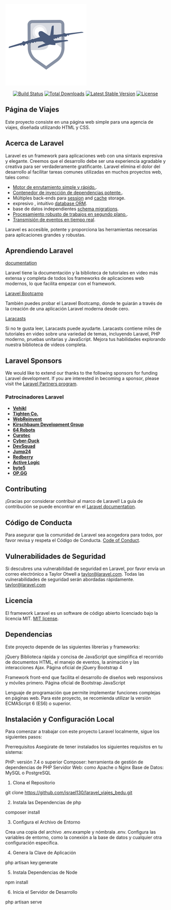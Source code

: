 <p align="center">

<!-- <a href="https://laravel.com" target="_blank">
<img src="https://raw.githubusercontent.com/laravel/art/master/logo-lockup/5%20SVG/2%20CMYK/1%20Full%20Color/laravel-logolockup-cmyk-red.svg" width="400" alt="Laravel Logo">
</a> -->

![alt](./public/img/avionsm.webp)
</p>

<p align="center">
<a href="https://github.com/laravel/framework/actions"><img src="https://github.com/laravel/framework/workflows/tests/badge.svg" alt="Build Status"></a>
<a href="https://packagist.org/packages/laravel/framework"><img src="https://img.shields.io/packagist/dt/laravel/framework" alt="Total Downloads"></a>
<a href="https://packagist.org/packages/laravel/framework"><img src="https://img.shields.io/packagist/v/laravel/framework" alt="Latest Stable Version"></a>
<a href="https://packagist.org/packages/laravel/framework"><img src="https://img.shields.io/packagist/l/laravel/framework" alt="License"></a>
</p>

## Página de Viajes

Este proyecto consiste en una página web simple para una agencia de viajes, diseñada utilizando HTML y CSS.

## Acerca de Laravel

Laravel es un framework para aplicaciones web con una sintaxis expresiva y elegante. Creemos que el desarrollo debe ser una experiencia agradable y creativa para ser verdaderamente gratificante. Laravel elimina el dolor del desarrollo al facilitar tareas comunes utilizadas en muchos proyectos web, tales como:

- [Motor de enrutamiento simple y rápido.](https://laravel.com/docs/routing).
- [Contenedor de inyección de dependencias potente.](https://laravel.com/docs/container).
- Múltiples back-ends para [session](https://laravel.com/docs/session) and [cache](https://laravel.com/docs/cache) storage.
- expresivo , intuitivo [database ORM](https://laravel.com/docs/eloquent).
- base de datos independientes [schema migrations](https://laravel.com/docs/migrations).
- [Procesamiento robusto de trabajos en segundo plano.](https://laravel.com/docs/queues).
- [Transmisión de eventos en tiempo real](https://laravel.com/docs/broadcasting).

Laravel es accesible, potente y proporciona las herramientas necesarias para aplicaciones grandes y robustas.

## Aprendiendo Laravel

[documentation](https://laravel.com/docs) 

Laravel tiene la documentación y la biblioteca de tutoriales en video más extensa y completa de todos los frameworks de aplicaciones web modernos, lo que facilita empezar con el framework.

[Laravel Bootcamp](https://bootcamp.laravel.com)

También puedes probar el Laravel Bootcamp, donde te guiarán a través de la creación de una aplicación Laravel moderna desde cero.

[Laracasts](https://laracasts.com) 

Si no te gusta leer, Laracasts puede ayudarte.  Laracasts contiene miles de tutoriales en video sobre una variedad de temas, incluyendo Laravel, PHP moderno, pruebas unitarias y JavaScript. Mejora tus habilidades explorando nuestra biblioteca de videos completa.

## Laravel Sponsors

We would like to extend our thanks to the following sponsors for funding Laravel development. If you are interested in becoming a sponsor, please visit the [Laravel Partners program](https://partners.laravel.com).

### Patrocinadores Laravel

- **[Vehikl](https://vehikl.com/)**
- **[Tighten Co.](https://tighten.co)**
- **[WebReinvent](https://webreinvent.com/)**
- **[Kirschbaum Development Group](https://kirschbaumdevelopment.com)**
- **[64 Robots](https://64robots.com)**
- **[Curotec](https://www.curotec.com/services/technologies/laravel/)**
- **[Cyber-Duck](https://cyber-duck.co.uk)**
- **[DevSquad](https://devsquad.com/hire-laravel-developers)**
- **[Jump24](https://jump24.co.uk)**
- **[Redberry](https://redberry.international/laravel/)**
- **[Active Logic](https://activelogic.com)**
- **[byte5](https://byte5.de)**
- **[OP.GG](https://op.gg)**

## Contributing

¡Gracias por considerar contribuir al marco de Laravel! La guía de contribución se puede encontrar en el
[Laravel documentation](https://laravel.com/docs/contributions).

## Código de Conducta

Para asegurar que la comunidad de Laravel sea acogedora para todos, por favor revisa y respeta el Código de Conducta. 
[Code of Conduct](https://laravel.com/docs/contributions#code-of-conduct).

## Vulnerabilidades de Seguridad

Si descubres una vulnerabilidad  de seguridad en Laravel, por favor envía un correo electrónico a Taylor Otwell a taylor@laravel.com. Todas las vulnerabilidades de seguridad serán abordadas rápidamente.
[taylor@laravel.com](mailto:taylor@laravel.com)

## Licencia

El framework Laravel es un software de código abierto licenciado bajo la licencia MIT.
[MIT license](https://opensource.org/licenses/MIT).


##  Dependencias

Este proyecto depende de las siguientes librerías y frameworks:

   jQuery
   Biblioteca rápida y concisa de JavaScript que simplifica el recorrido de documentos HTML, el manejo de eventos, la animación y las interacciones Ajax.
   Página oficial de jQuery
   Bootstrap 4

   Framework front-end que facilita el desarrollo de diseños web responsivos y móviles primero.
   Página oficial de Bootstrap
   JavaScript

   Lenguaje de programación que permite implementar funciones complejas en páginas web.
   Para este proyecto, se recomienda utilizar la versión ECMAScript 6 (ES6) o superior.

   
##  Instalación y Configuración Local

   Para comenzar a trabajar con este proyecto Laravel localmente, sigue los siguientes pasos:

   Prerrequisitos
   Asegúrate de tener instalados los siguientes requisitos en tu sistema:

   PHP: versión 7.4 o superior
   Composer: herramienta de gestión de dependencias de PHP
   Servidor Web: como Apache o Nginx
   Base de Datos: MySQL o PostgreSQL

   1. Clona el Repositorio

   git clone https://github.com/israel130/laravel_viajes_bedu.git

   2. Instala las Dependencias de php

   composer install

   3. Configura el Archivo de Entorno

   Crea una copia del archivo .env.example y nómbrala .env.
   Configura las variables de entorno, como la conexión a la base de datos y cualquier otra configuración específica.

   4. Genera la Clave de Aplicación

   php artisan key:generate

   5. Instala Dependencias de Node

   npm install

   6. Inicia el Servidor de Desarrollo

   php artisan serve




